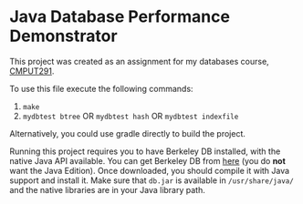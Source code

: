 Java Database Performance Demonstrator
======================================

This project was created as an assignment for my databases course, [CMPUT291](https://www.cs.ualberta.ca/undergraduate-students/course-directory/introduction-file-and-database-management).

To use this file execute the following commands:

1. `make`
2. `mydbtest btree` OR
`mydbtest hash` OR
`mydbtest indexfile`

Alternatively, you could use gradle directly to build the project.

Running this project requires you to have Berkeley DB installed, with 
the native Java API available. You can get Berkeley DB from
[here](http://www.oracle.com/technetwork/database/database-technologies/berkeleydb/downloads/index.html)
(you do **not** want the Java Edition). Once downloaded, you should 
compile it with Java support and install it. Make sure that `db.jar` is 
available in `/usr/share/java/` and the native libraries are in your 
Java library path.
